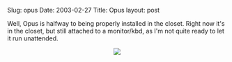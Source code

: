 Slug: opus
Date: 2003-02-27
Title: Opus
layout: post

Well, Opus is halfway to being properly installed in the closet. Right now it&#39;s in the closet, but still attached to a monitor/kbd, as I&#39;m not quite ready to let it run unattended.


<div align="center"><a href="http://media.redmonk.net/images/opusSm.jpg"><img border="0" src="http://media.redmonk.net/images/opusTiny.jpg" /></a></div>
